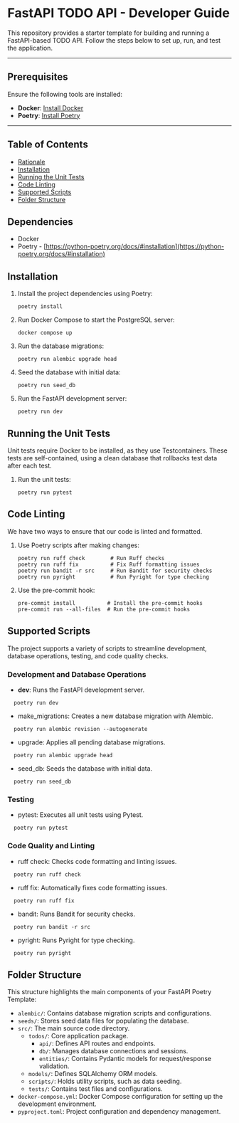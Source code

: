 # FastAPI TODO API - Developer Guide

This repository provides a starter template for building and running a FastAPI-based TODO API. Follow the steps below to set up, run, and test the application.

---

## Prerequisites

Ensure the following tools are installed:

- **Docker**: [Install Docker](https://docs.docker.com/get-docker/)
- **Poetry**: [Install Poetry](https://python-poetry.org/docs/#installation)

---

## Table of Contents

- [Rationale](#Rationale)
- [Installation](#installation)
- [Running the Unit Tests](#running-the-unit-tests)
- [Code Linting](#code-linting)
- [Supported Scripts](#supported-scripts)
- [Folder Structure](#folder-structure)

## Dependencies

- Docker
- Poetry - [https://python-poetry.org/docs/#installation](https://python-poetry.org/docs/#installation)

## Installation

1. Install the project dependencies using Poetry:

   ```console
   poetry install
   ```

2. Run Docker Compose to start the PostgreSQL server:

   ```console
   docker compose up
   ```

3. Run the database migrations:

   ```console
   poetry run alembic upgrade head
   ```

4. Seed the database with initial data:

   ```console
   poetry run seed_db
   ```

5. Run the FastAPI development server:

   ```console
   poetry run dev
   ```

## Running the Unit Tests

Unit tests require Docker to be installed, as they use Testcontainers. These tests are self-contained, using a clean database that rollbacks test data after each test.

1. Run the unit tests:
   ```console
   poetry run pytest
   ```

## Code Linting

We have two ways to ensure that our code is linted and formatted.

1. Use Poetry scripts after making changes:

   ```console
   poetry run ruff check        # Run Ruff checks
   poetry run ruff fix          # Fix Ruff formatting issues
   poetry run bandit -r src     # Run Bandit for security checks
   poetry run pyright           # Run Pyright for type checking
   ```

2. Use the pre-commit hook:
   ```console
   pre-commit install          # Install the pre-commit hooks
   pre-commit run --all-files  # Run the pre-commit hooks
   ```

## Supported Scripts

The project supports a variety of scripts to streamline development, database operations, testing, and code quality checks.

### Development and Database Operations

- **dev**: Runs the FastAPI development server.

```console
  poetry run dev
```

- make_migrations: Creates a new database migration with Alembic.

```console
  poetry run alembic revision --autogenerate
```

- upgrade: Applies all pending database migrations.

```console
  poetry run alembic upgrade head
```

- seed_db: Seeds the database with initial data.

```console
  poetry run seed_db
```

### Testing

- pytest: Executes all unit tests using Pytest.

```console
  poetry run pytest
```

### Code Quality and Linting

- ruff check: Checks code formatting and linting issues.

```console
  poetry run ruff check
```

- ruff fix: Automatically fixes code formatting issues.

```console
  poetry run ruff fix
```

- bandit: Runs Bandit for security checks.

```console
  poetry run bandit -r src
```

- pyright: Runs Pyright for type checking.

```console
  poetry run pyright
```

## Folder Structure

This structure highlights the main components of your FastAPI Poetry Template:

- `alembic/`: Contains database migration scripts and configurations.
- `seeds/`: Stores seed data files for populating the database.
- `src/`: The main source code directory.
  - `todos/`: Core application package.
    - `api/`: Defines API routes and endpoints.
    - `db/`: Manages database connections and sessions.
    - `entities/`: Contains Pydantic models for request/response validation.
  - `models/`: Defines SQLAlchemy ORM models.
  - `scripts/`: Holds utility scripts, such as data seeding.
  - `tests/`: Contains test files and configurations.
- `docker-compose.yml`: Docker Compose configuration for setting up the development environment.
- `pyproject.toml`: Project configuration and dependency management.
